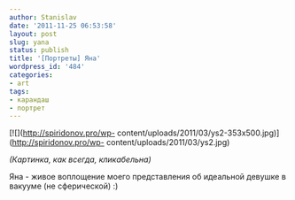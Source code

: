 ```yaml
---
author: Stanislav
date: '2011-11-25 06:53:58'
layout: post
slug: yana
status: publish
title: '[Портреты] Яна'
wordpress_id: '484'
categories:
- art
tags:
- карандаш
- портрет
---
```


[![](http://spiridonov.pro/wp-
content/uploads/2011/03/ys2-353x500.jpg)](http://spiridonov.pro/wp-
content/uploads/2011/03/ys2.jpg)

_(Картинка, как всегда, кликабельна)_

Яна - живое воплощение моего представления об идеальной девушке в вакууме (не
сферической) :)

